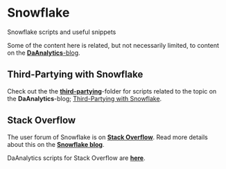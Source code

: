 # Snowflake
Snowflake scripts and useful snippets

Some of the content here is related, but not necessarily limited, to content on the [**DaAnalytics**-blog](https://daanalytics.nl/blog).

## Third-Partying with Snowflake

Check out the the [**third-partying**](https://github.com/daanalytics/snowflake/tree/master/third-partying)-folder for scripts related to the topic on the **DaAnalytics**-blog; [Third-Partying with Snowflake]( https://daanalytics.nl/third-partying-with-snowflake/).

## Stack Overflow

The user forum of Snowflake is on [**Stack Overflow**](https://stackoverflow.com/questions/tagged/snowflake-datawarehouse). Read more details about this on the [**Snowflake blog**](https://www.snowflake.com/blog/snowflake-forum-is-now-on-stack-overflow/).

DaAnalytics scripts for Stack Overflow are [**here**](https://github.com/daanalytics/snowflake/tree/master/stackoverflow).

